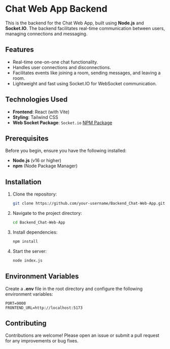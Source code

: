 # Chat Web App Backend
This is the backend for the Chat Web App, built using **Node.js** and **Socket.IO**. The backend facilitates real-time communication between users, managing connections and messaging.

## Features
- Real-time one-on-one chat functionality.
- Handles user connections and disconnections.
- Facilitates events like joining a room, sending messages, and leaving a room.
- Lightweight and fast using Socket.IO for WebSocket communication.

## Technologies Used
- **Frontend**: React (with Vite)
- **Styling**: Tailwind CSS
- **Web Socket Package**: `Socket.io` [NPM Package](https://www.npmjs.com/package/socket.io)


## Prerequisites
Before you begin, ensure you have the following installed:
- **Node.js** (v16 or higher)
- **npm** (Node Package Manager)

## Installation

1. Clone the repository:

   ```bash
   git clone https://github.com/your-username/Backend_Chat-Web-App.git
2. Navigate to the project directory:
   ```bash
   cd Backend_Chat-Web-App
3. Install dependencies:
   ```bash
   npm install
4. Start the server:
    ```bash
    node index.js
## Environment Variables
Create a **.env** file in the root directory and configure the following environment variables:

```
PORT=9000
FRONTEND_URL=http://localhost:5173
```
## Contributing
Contributions are welcome! Please open an issue or submit a pull request for any improvements or bug fixes.
